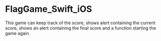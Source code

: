 # FlagGame_Swift_iOS

This game can keep track of the score, shows alert containing the current score, shows an alert containing the final score and a function starting the game again.
